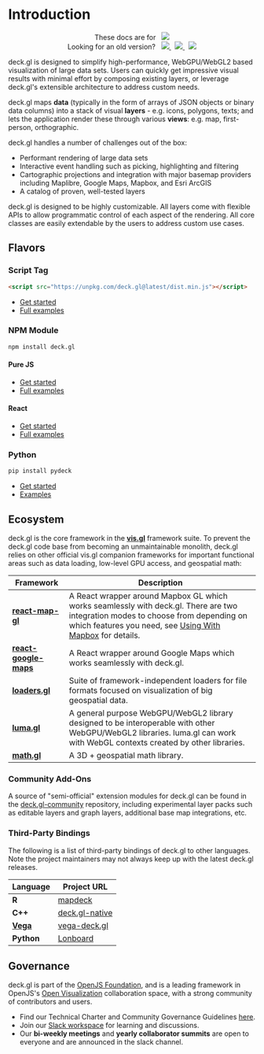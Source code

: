 # Introduction
  
<p align="center">
  These docs are for
  &nbsp;
  <a href="https://github.com/visgl/deck.gl/blob/9.0-release/docs/README.md">
    <img src="https://img.shields.io/badge/deck.gl-v9.0-brightgreen.svg?style=flat-square" />
  </a>
  <br />
  Looking for an old version?
  &nbsp;
  <a href="https://github.com/visgl/deck.gl/blob/8.9-release/docs/README.md">
    <img src="https://img.shields.io/badge/deck.gl-v8.x-green.svg?style=flat-square" />
  </a>
  &nbsp;
  <a href="https://github.com/visgl/deck.gl/blob/7.3-release/docs/README.md">
    <img src="https://img.shields.io/badge/deck.gl-v7.x-green.svg?style=flat-square" />
  </a>
  &nbsp;
  <a href="https://github.com/visgl/deck.gl/blob/6.4-release/docs/README.md">
    <img src="https://img.shields.io/badge/deck.gl-v6.x-green.svg?style=flat-square" />
  </a>
</p>

deck.gl is designed to simplify high-performance, WebGPU/WebGL2 based visualization of large data sets. Users can quickly get impressive visual results with minimal effort by composing existing layers, or leverage deck.gl's extensible architecture to address custom needs.

deck.gl maps **data** (typically in the form of arrays of JSON objects or binary data columns) into a stack of visual **layers** - e.g. icons, polygons, texts; and lets the application render these through various **views**: e.g. map, first-person, orthographic.

deck.gl handles a number of challenges out of the box:

* Performant rendering of large data sets
* Interactive event handling such as picking, highlighting and filtering
* Cartographic projections and integration with major basemap providers including Maplibre, Google Maps, Mapbox, and Esri ArcGIS
* A catalog of proven, well-tested layers

deck.gl is designed to be highly customizable. All layers come with flexible APIs to allow programmatic control of each aspect of the rendering. All core classes are easily extendable by the users to address custom use cases.


## Flavors

### Script Tag

```html
<script src="https://unpkg.com/deck.gl@latest/dist.min.js"></script>
```

- [Get started](./get-started/using-standalone.md#using-the-scripting-api)
- [Full examples](https://github.com/visgl/deck.gl/tree/master/examples/get-started/scripting)

### NPM Module

```bash
npm install deck.gl
```

#### Pure JS

- [Get started](./get-started/using-standalone.md)
- [Full examples](https://github.com/visgl/deck.gl/tree/master/examples/get-started/pure-js)

#### React

- [Get started](./get-started/using-with-react.md)
- [Full examples](https://github.com/visgl/deck.gl/tree/master/examples/get-started/react)

### Python

```bash
pip install pydeck
```

- [Get started](https://pydeck.gl/en/latest/installation.html)
- [Examples](https://pydeck.gl/)

## Ecosystem

deck.gl is the core framework in the **[vis.gl](http://vis.gl)** framework suite. To prevent the deck.gl code base from becoming an unmaintainable monolith, deck.gl relies on other official vis.gl companion frameworks for important functional areas such as data loading, low-level GPU access, and geospatial math:

| Framework                                                           | Description                                                                                                                                                                                                                                                    |
| ------------------------------------------------------------------- | -------------------------------------------------------------------------------------------------------------------------------------------------------------------------------------------------------------------------------------------------------------- |
| **[react-map-gl](https://visgl.github.io/react-map-gl/)**           | A React wrapper around Mapbox GL which works seamlessly with deck.gl. There are two integration modes to choose from depending on which features you need, see [Using With Mapbox](./developer-guide/base-maps/using-with-mapbox.md#react-map-gl) for details. |
| **[react-google-maps](https://visgl.github.io/react-google-maps/)** | A React wrapper around Google Maps which works seamlessly with deck.gl.                                                                                                                                                                                        |
| **[loaders.gl](https://loaders.gl)**                                | Suite of framework-independent loaders for file formats focused on visualization of big geospatial data.                                                                                                                                                       |
| **[luma.gl](https://luma.gl/)**                                     | A general purpose WebGPU/WebGL2 library designed to be interoperable with other WebGPU/WebGL2 libraries. luma.gl can work with WebGL contexts created by other libraries.                                                                                      |
| **[math.gl](https://visgl.github.io/math.gl/)**                     | A 3D + geospatial math library.                                                                                                                                                                                                                                |
### Community Add-Ons

A source of "semi-official" extension modules for deck.gl can be found in the [deck.gl-community](https://visgl.github.io/deck.gl-community/) repository, including experimental layer packs such as editable layers and graph layers, additional base map integrations, etc.

### Third-Party Bindings

The following is a list of third-party bindings of deck.gl to other languages. Note the project maintainers may not always keep up with the latest deck.gl releases.

| Language                            | Project URL                                                                      |
| ----------------------------------- | ---------------------------------------------------------------------------------------- |
| **R**                               | [mapdeck](https://symbolixau.github.io/mapdeck/articles/mapdeck.html)                    |
| **C++**                             | [deck.gl-native](https://github.com/UnfoldedInc/deck.gl-native)                          |
| **[Vega](https://vega.github.io/)** | [vega-deck.gl](https://github.com/microsoft/SandDance/tree/master/packages/vega-deck.gl) |
| **Python**                          | [Lonboard](https://github.com/developmentseed/lonboard)                                  |



## Governance

deck.gl is part of the [OpenJS Foundation](https://openjsf.org), and is a leading framework in OpenJS's [Open Visualization](https://www.openvisualization.org/) collaboration space, with a strong community of contributors and users.

- Find our Technical Charter and Community Governance Guidelines [here](https://github.com/visgl/tsc).
- Join our [Slack workspace](https://slack-invite.openjsf.org/) for learning and discussions.
- Our **bi-weekly meetings** and **yearly collaborator summits** are open to everyone and are announced in the slack channel.
